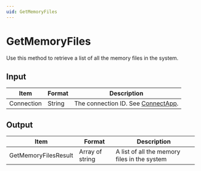 ```yaml
---
uid: GetMemoryFiles
---
```


# GetMemoryFiles

Use this method to retrieve a list of all the memory files in the system.

## Input

| Item       | Format | Description                                                                      |
|------------|--------|----------------------------------------------------------------------------------|
| Connection | String | The connection ID. See [ConnectApp](xref:ConnectApp). |

## Output

| Item                 | Format          | Description                                  |
|----------------------|-----------------|----------------------------------------------|
| GetMemoryFilesResult | Array of string | A list of all the memory files in the system |
